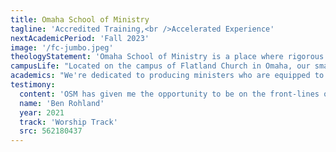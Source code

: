 ```yaml
---
title: Omaha School of Ministry
tagline: 'Accredited Training,<br />Accelerated Experience'
nextAcademicPeriod: 'Fall 2023'
image: '/fc-jumbo.jpeg'
theologyStatement: 'Omaha School of Ministry is a place where rigorous academic education rooted in the authority of the Scriptures meets the empowerment of the Holy Spirit. We believe that the Word of God is living and active, and that the Spirit is at work in our lives to equip and empower us for service. Whether you are preparing for full-time ministry or simply seeking to grow in your personal relationship with Christ, we offer an accredited education that will help you to grow and thrive as a servant of Christ.'
campusLife: "Located on the campus of Flatland Church in Omaha, our small and intimate setting offers a unique opportunity to immerse yourself in church life and experience all that the city of Omaha has to offer. Whether you are participating in ministry internships, attending prayer, or simply hanging out with classmates, you\'ll find a supportive and welcoming community that will help you to grow and thrive in your faith journey."
academics: "We're dedicated to producing ministers who are equipped to serve in a variety of ministry contexts. Through rigorous academic programs, hands-on ministry experience, and spiritual formation, we aim to help our students develop the knowledge, skills, and character necessary to make a lasting impact in the kingdom of God."
testimony:
  content: 'OSM has given me the opportunity to be on the front-lines of ministry, learning as I go to grow as a leader in the process.'
  name: 'Ben Rohland'
  year: 2021
  track: 'Worship Track'
  src: 562180437
---
```

